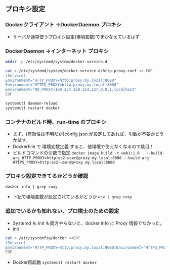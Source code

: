 ## プロキシ設定
### Dockerクライアント →DockerDaemon プロキシ
* サーバが通常使うプロキシ設定(環境変数)でまかなえているはず


### DockerDaemon →インターネット プロキシ
```sh
mkdir -p /etc/systemd/system/docker.service.d

cat > /etc/systemd/system/docker.service.d/http-proxy.conf << EOF
[Service]
Environment="HTTP_PROXY=http:proxy.my.local:8080"
Environment="HTTPS_PROXY=http:proxy.my.local:8080"
Environment="NO_PROXY=169.254.169.254,127.0.0.1,localhost"
EOF

systemctl daemon-reload
systemctl restart docker
```

### コンテナのビルド時、run-time のプロキシ
* まず、(有効性は不明だが)config.json が設定してあれば、引数が不要かどうか試す。
* DockerFile で 環境変数定義 すると、他環境で使えなくなるので駄目！
* ビルドコマンドの引数で指定
`docker image build -t web1:1.0 . --build-arg HTTP_PROXY=http:ec2-user@proxy.my.local:8080 --build-arg HTTPS_PROXY=http:ec2-user@proxy.my.local:8080`


### プロキシ設定できてるかどうか確認
`docker info | grep roxy`

* 下記で環境変数が設定されているかどうか
`env | grep roxy`

### 追加でいるかも知れない、プロ棋士のための設定
* Systemd も Init も両方やらないと、docker info に Proxy 情報でなかった。
* init

```sh
cat > /etc/sysconfig/docker <<EOF
[Service]
Environment="HTTP_PROXY=http:proxy.my.local:8080/Environment="HTTPS_PROXY=http:proxy.my.local:8080/Environment="NO_PROXY=169.254.169.254,/var/run/docker.sock"
EOF
````

* Docker再起動
`systemctl restart docker`
